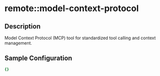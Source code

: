 # remote::model-context-protocol

## Description

Model Context Protocol (MCP) tool for standardized tool calling and context management.

## Sample Configuration

```yaml
{}

```

